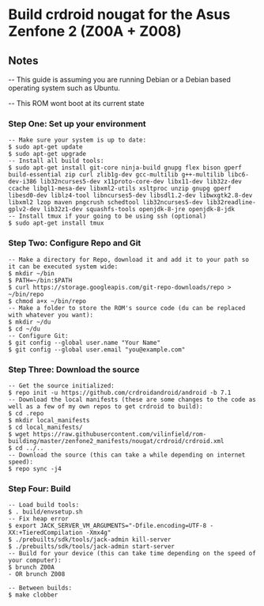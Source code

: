 # Build crdroid nougat for the Asus Zenfone 2 (Z00A + Z008)

## Notes

-- This guide is assuming you are running Debian or a Debian based operating system such as Ubuntu.

-- This ROM wont boot at its current state

### Step One: Set up your environment 

```
-- Make sure your system is up to date:
$ sudo apt-get update
$ sudo apt-get upgrade
-- Install all build tools:
$ sudo apt-get install git-core ninja-build gnupg flex bison gperf build-essential zip curl zlib1g-dev gcc-multilib g++-multilib libc6-dev-i386 lib32ncurses5-dev x11proto-core-dev libx11-dev lib32z-dev ccache libgl1-mesa-dev libxml2-utils xsltproc unzip gnupg gperf libesd0-dev liblz4-tool libncurses5-dev libsdl1.2-dev libwxgtk2.8-dev libxml2 lzop maven pngcrush schedtool lib32ncurses5-dev lib32readline-gplv2-dev lib32z1-dev squashfs-tools openjdk-8-jre openjdk-8-jdk
-- Install tmux if your going to be using ssh (optional)
$ sudo apt-get install tmux
```

### Step Two: Configure Repo and Git  

```
-- Make a directory for Repo, download it and add it to your path so it can be executed system wide:
$ mkdir ~/bin
$ PATH=~/bin:$PATH
$ curl https://storage.googleapis.com/git-repo-downloads/repo > ~/bin/repo
$ chmod a+x ~/bin/repo
-- Make a folder to store the ROM's source code (du can be replaced with whatever you want):
$ mkdir ~/du 
$ cd ~/du
-- Configure Git:
$ git config --global user.name "Your Name"
$ git config --global user.email "you@example.com"
```

### Step Three: Download the source 

```
-- Get the source initialized:
$ repo init -u https://github.com/crdroidandroid/android -b 7.1
-- Download the local manifests (these are some changes to the code as well as a few of my own repos to get crdroid to build):
$ cd .repo
$ mkdir local_manifests
$ cd local_manifests/
$ wget https://raw.githubusercontent.com/vilinfield/rom-building/master/zenfone2_manifests/nougat/crdroid/crdroid.xml
$ cd ../..
-- Download the source (this can take a while depending on internet speed):
$ repo sync -j4 
```

### Step Four: Build

```
-- Load build tools:
$ . build/envsetup.sh
-- Fix heap error
$ export JACK_SERVER_VM_ARGUMENTS="-Dfile.encoding=UTF-8 -XX:+TieredCompilation -Xmx4g"
$ ./prebuilts/sdk/tools/jack-admin kill-server
$ ./prebuilts/sdk/tools/jack-admin start-server
-- Build for your device (this can take time depending on the speed of your computer):
$ brunch Z00A
- OR brunch Z008
```

```
-- Between builds:
$ make clobber
```

